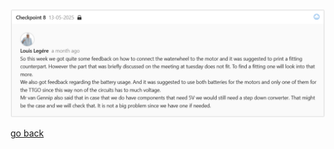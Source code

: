 ![feedbackWeek10](images/feedbackWeek10.png "feedbackWeek10")

[go back](/doc/PersonalDevelopmentPlan.md)
